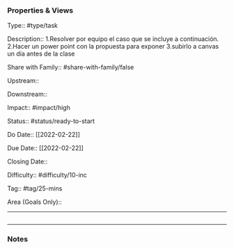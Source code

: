 ### Properties & Views

Type:: #type/task

Description:: 1.Resolver por equipo el caso que se incluye a continuación.  2.Hacer un power point con la propuesta para exponer  3.subirlo a canvas un día antes de la clase

Share with Family:: #share-with-family/false

Upstream:: 

Downstream:: 

Impact:: #impact/high

Status:: #status/ready-to-start

Do Date:: [[2022-02-22]]

Due Date:: [[2022-02-22]]

Closing Date:: 

Difficulty:: #difficulty/10-inc

Tag:: #tag/25-mins

Area (Goals Only):: 

---

```dataview

```

---

### Notes

